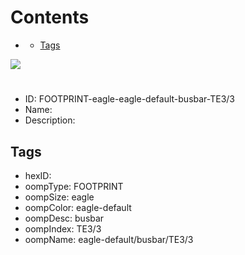 



Contents
========

* [](#)
	* [Tags](#tags)
  
![][im]
# 

- ID: FOOTPRINT-eagle-eagle-default-busbar-TE3/3
- Name: 
- Description: 

## Tags

- hexID: 
- oompType: FOOTPRINT
- oompSize: eagle
- oompColor: eagle-default
- oompDesc: busbar
- oompIndex: TE3/3
- oompName: eagle-default/busbar/TE3/3



[im]: image.png
